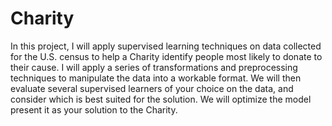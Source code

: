 # Charity

In this project, I will apply supervised learning techniques on data collected for the U.S. census to help a Charity identify people most likely to donate to their cause. I will apply a series of transformations and preprocessing techniques to manipulate the data into a workable format. We will then evaluate several supervised learners of your choice on the data, and consider which is best suited for the solution. We will optimize the model present it as your solution to the Charity. 

